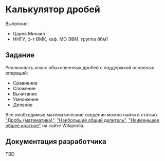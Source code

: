 ﻿# Калькулятор дробей

Выполнил:

 - Царев Михаил
 - ННГУ, ф-т ВМК, каф. МО ЭВМ, группа 86м1

## Задание

Реализовать класс обыкновенных дробей с поддержкой основных операций:

 - Сравнение
 - Сложение
 - Вычитание
 - Умножение
 - Деление

Все необходимые математические сведения можно найти в статьях
["Дробь (математика)"][fraction], ["Наибольший общий делитель"][gcd], ["Наименьшее общее кратное"][lcm] на сайте Wikipedia.

## Документация разработчика

TBD

<!-- LINKS -->

[fraction]: https://ru.wikipedia.org/wiki/%D0%94%D1%80%D0%BE%D0%B1%D1%8C_%28%D0%BC%D0%B0%D1%82%D0%B5%D0%BC%D0%B0%D1%82%D0%B8%D0%BA%D0%B0%29
[gcd]:https://ru.wikipedia.org/wiki/%D0%9D%D0%B0%D0%B8%D0%B1%D0%BE%D0%BB%D1%8C%D1%88%D0%B8%D0%B9_%D0%BE%D0%B1%D1%89%D0%B8%D0%B9_%D0%B4%D0%B5%D0%BB%D0%B8%D1%82%D0%B5%D0%BB%D1%8C
[lcm]:https://ru.wikipedia.org/wiki/%D0%9D%D0%B0%D0%B8%D0%BC%D0%B5%D0%BD%D1%8C%D1%88%D0%B5%D0%B5_%D0%BE%D0%B1%D1%89%D0%B5%D0%B5_%D0%BA%D1%80%D0%B0%D1%82%D0%BD%D0%BE%D0%B5